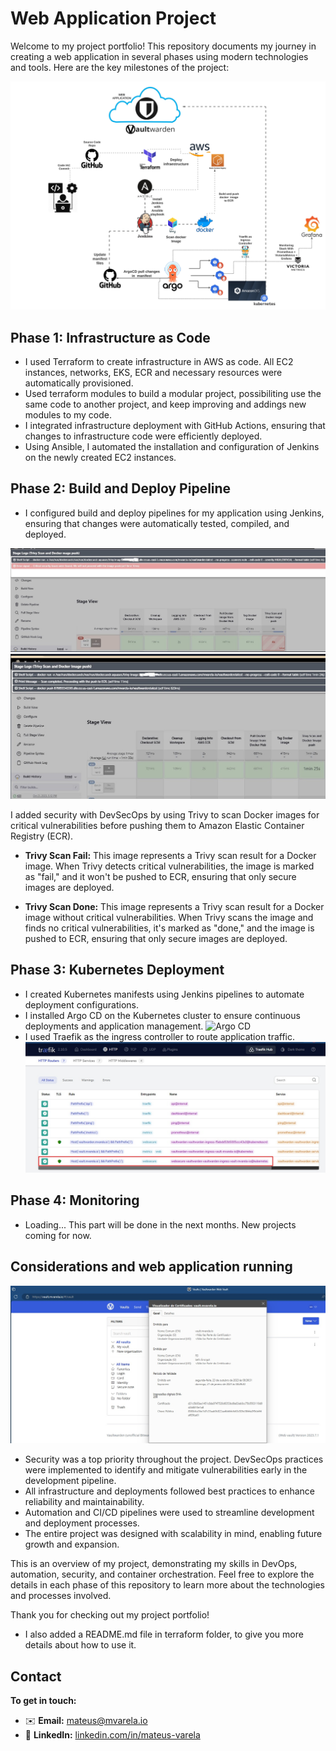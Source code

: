 # Web Application Project

Welcome to my project portfolio! This repository documents my journey in creating a web application in several phases using modern technologies and tools. Here are the key milestones of the project:

![App Structure](app-vaultwarden.jpeg)

## Phase 1: Infrastructure as Code

- I used Terraform to create infrastructure in AWS as code. All EC2 instances, networks, EKS, ECR and necessary resources were automatically provisioned.
- Used terraform modules to build a modular project, possibiliting use the same code to another project, and keep improving and addings new modules to my code.
- I integrated infrastructure deployment with GitHub Actions, ensuring that changes to infrastructure code were efficiently deployed.
- Using Ansible, I automated the installation and configuration of Jenkins on the newly created EC2 instances.

## Phase 2: Build and Deploy Pipeline

- I configured build and deploy pipelines for my application using Jenkins, ensuring that changes were automatically tested, compiled, and deployed.

![Trivy Scan Fail](trivy.jpg)
![Trivy Scan Done](trivy-ok.jpg)

I added security with DevSecOps by using Trivy to scan Docker images for critical vulnerabilities before pushing them to Amazon Elastic Container Registry (ECR).

- **Trivy Scan Fail:** This image represents a Trivy scan result for a Docker image. When Trivy detects critical vulnerabilities, the image is marked as "fail," and it won't be pushed to ECR, ensuring that only secure images are deployed.

- **Trivy Scan Done:** This image represents a Trivy scan result for a Docker image without critical vulnerabilities. When Trivy scans the image and finds no critical vulnerabilities, it's marked as "done," and the image is pushed to ECR, ensuring that only secure images are deployed.


## Phase 3: Kubernetes Deployment

- I created Kubernetes manifests using Jenkins pipelines to automate deployment configurations.
- I installed Argo CD on the Kubernetes cluster to ensure continuous deployments and application management.
![Argo CD](argo-cd.jpg)
- I used Traefik as the ingress controller to route application traffic.
![Traefik](traefik.jpg)


## Phase 4: Monitoring

- Loading... This part will be done in the next months. New projects coming for now.


## Considerations and web application running

![Vaultwarden](application-working.jpg)

- Security was a top priority throughout the project. DevSecOps practices were implemented to identify and mitigate vulnerabilities early in the development pipeline.
- All infrastructure and deployments followed best practices to enhance reliability and maintainability.
- Automation and CI/CD pipelines were used to streamline development and deployment processes.
- The entire project was designed with scalability in mind, enabling future growth and expansion.

This is an overview of my project, demonstrating my skills in DevOps, automation, security, and container orchestration. Feel free to explore the details in each phase of this repository to learn more about the technologies and processes involved.

Thank you for checking out my project portfolio!

* I also added a README.md file in terraform folder, to give you more details about how to use it.



## Contact


**To get in touch:**
- ✉️ **Email:** [mateus@mvarela.io](mailto:mateus@mvarela.io)
- 💼 **LinkedIn:** [linkedin.com/in/mateus-varela](https://www.linkedin.com/in/mateus-varela/)
